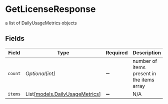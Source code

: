 # GetLicenseResponse

a list of DailyUsageMetrics objects


## Fields

| Field                                                            | Type                                                             | Required                                                         | Description                                                      |
| ---------------------------------------------------------------- | ---------------------------------------------------------------- | ---------------------------------------------------------------- | ---------------------------------------------------------------- |
| `count`                                                          | *Optional[int]*                                                  | :heavy_minus_sign:                                               | number of items present in the items array                       |
| `items`                                                          | List[[models.DailyUsageMetrics](../models/dailyusagemetrics.md)] | :heavy_minus_sign:                                               | N/A                                                              |